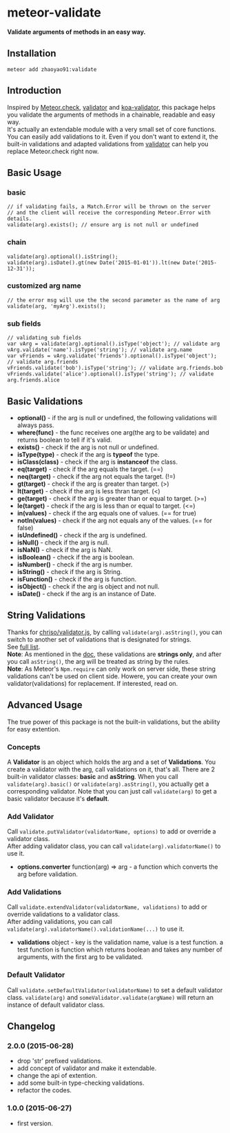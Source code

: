 # meteor-validate

**Validate arguments of methods in an easy way.**  

## Installation
`meteor add zhaoyao91:validate`

## Introduction
Inspired by [Meteor.check](http://docs.meteor.com/#/full/check), [validator](https://github.com/chriso/validator.js) and [koa-validator](https://github.com/RocksonZeta/koa-validate), this package helps you validate the arguments of methods in a chainable, readable and easy way.  
It's actually an extendable module with a very small set of core functions. You can easily add validations to it. Even if you don't want to extend it, the built-in validations and adapted validations from [validator](https://github.com/chriso/validator.js) can help you replace Meteor.check right now.

## Basic Usage
### basic
    // if validating fails, a Match.Error will be thrown on the server 
    // and the client will receive the corresponding Meteor.Error with details.
    validate(arg).exists(); // ensure arg is not null or undefined

### chain
    validate(arg).optional().isString();
    validate(arg).isDate().gt(new Date('2015-01-01')).lt(new Date('2015-12-31'));

### customized arg name
    // the error msg will use the the second parameter as the name of arg
    validate(arg, 'myArg').exists();

### sub fields
    // validating sub fields
    var vArg = validate(arg).optional().isType('object'); // validate arg
    vArg.validate('name').isType('string'); // validate arg.name
    var vFriends = vArg.validate('friends').optional().isType('object'); // validate arg.friends
    vFriends.validate('bob').isType('string'); // validate arg.friends.bob
    vFriends.validate('alice').optional().isType('string'); // validate arg.friends.alice

## Basic Validations
- **optional()** - if the arg is null or undefined, the following validations will always pass.
- **where(func)** - the func receives one arg(the arg to be validate) and returns boolean to tell if it's valid.
- **exists()** - check if the arg is not null or undefined.
- **isType(type)** - check if the arg is **typeof** the type.
- **isClass(class)** - check if the arg is **instanceof** the class.
- **eq(target)** - check if the arg equals the target. (==)
- **neq(target)** - check if the arg not equals the target. (!=)
- **gt(target)** - check if the arg is greater than target. (>)
- **lt(target)** - check if the arg is less thran target. (<)
- **ge(target)** - check if the arg is greater than or equal to target. (>=)
- **le(target)** - check if the arg is less than or equal to target. (<=)
- **in(values)** - check if the arg equals one of values. (== for true)
- **notIn(values)** - check if the arg not equals any of the values. (== for false)
- **isUndefined()** - check if the arg is undefined.
- **isNull()** - check if the arg is null.
- **isNaN()** - check if the arg is NaN.
- **isBoolean()** - check if the arg is boolean.
- **isNumber()** - check if the arg is number.
- **isString()** - check if the arg is String.
- **isFunction()** - check if the arg is function.
- **isObject()** - check if the arg is object and not null.
- **isDate()** - check if the arg is an instance of Date.

## String Validations
Thanks for [chriso/validator.js](https://github.com/chriso/validator.js),
by calling `validate(arg).asString()`, you can switch to another set of validations that is designated for strings.  
See [full list](https://github.com/chriso/validator.js#validators).  
**Note**: As mentioned in the [doc](https://github.com/chriso/validator.js#strings-only), these validations are **strings only**, and after you call `asString()`, the arg will be treated as string by the rules.  
**Note**: As Meteor's `Npm.require` can only work on server side, these string validations can't be used on client side. Howere, you can create your own validator(validations) for replacement. If interested, read on.

## Advanced Usage
The true power of this package is not the built-in validations, but the ability for easy extention.  

### Concepts
A **Validator** is an object which holds the arg and a set of **Validations**. You create a validator with the arg, call validations on it, that's all.
There are 2 built-in validator classes: **basic** and **asString**. When you call `validate(arg).basic()` or `validate(arg).asString()`, you actually get a corresponding validator. Note that you can just call `validate(arg)` to get a basic validator because it's **default**.

### Add Validator
Call `validate.putValidator(validatorName, options)` to add or override a validator class.  
After adding validator class, you can call `validate(arg).validatorName()` to use it.

 - **options.converter** function(arg) => arg - a function which converts the arg before validation.

### Add Validations
Call `validate.extendValidator(validatorName, validations)` to add or override validations to a validator class.  
After adding validations, you can call `validate(arg).validatorName().validationName(...)` to use it.

 - **validations** object - key is the validation name, value is a test function. a test function is function which returns boolean and takes any number of arguments, with the first arg to be validated.

### Default Validator
Call `validate.setDefaultValidator(validatorName)` to set a default validator class. `validate(arg)` and `someValidator.validate(argName)` will return an instance of default validator class.

## Changelog
### 2.0.0 (2015-06-28)
 - drop 'str' prefixed validations.
 - add concept of validator and make it extendable.
 - change the api of extention.
 - add some built-in type-checking validations.
 - refactor the codes.

### 1.0.0 (2015-06-27)
 - first version.
